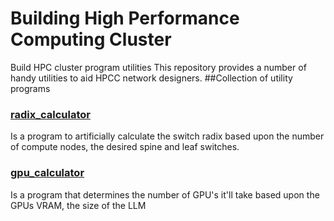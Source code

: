 # Building High Performance Computing Cluster
Build HPC cluster program utilities
This repository provides a number of handy utilities to aid HPCC network designers.
##Collection of utility programs
### <ins> radix_calculator </ins>
  Is a program to artificially calculate the switch radix based upon the number of compute nodes, the desired spine and leaf switches.
### <ins> gpu_calculator </ins>
  Is a program that determines the number of GPU's it'll take based upon the GPUs VRAM, the size of the LLM
